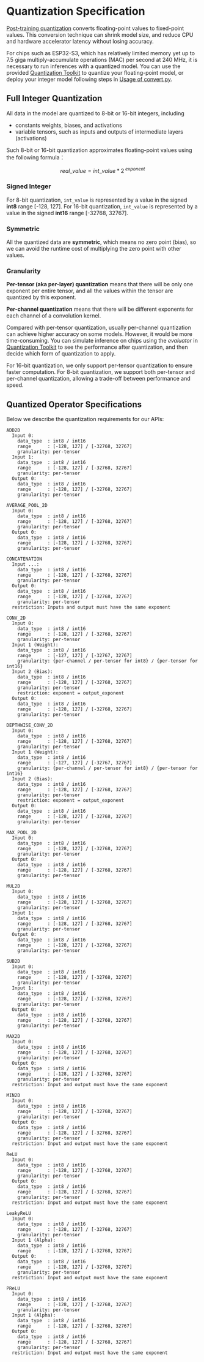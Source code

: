 # Quantization Specification

[Post-training quantization](https://www.tensorflow.org/lite/performance/post_training_quantization) converts floating-point values to fixed-point values. This conversion technique can shrink model size, and reduce CPU and hardware accelerator latency without losing accuracy.

For chips such as ESP32-S3, which has relatively limited memory yet up to 7.5 giga multiply-accumulate operations (MAC) per second at 240 MHz, it is necessary to run inferences with a quantized model. You can use the provided [Quantization Toolkit](../../tools/quantization_tool/README.md) to quantize your floating-point model, or deploy your integer model following steps in [Usage of convert.py](../../tools/convert_tool/README.md).

## Full Integer Quantization

All data in the model are quantized to 8-bit or 16-bit integers, including
  - constants weights, biases, and activations
  - variable tensors, such as inputs and outputs of intermediate layers (activations)

Such 8-bit or 16-bit quantization approximates floating-point values using the following formula：

```math
real\_value = int\_value * 2^{\ exponent}
```

### Signed Integer

For 8-bit quantization, `int_value` is represented by a value in the signed **int8** range [-128, 127]. For 16-bit quantization, `int_value` is represented by a value in the signed **int16** range [-32768, 32767].

### Symmetric

All the quantized data are **symmetric**, which means no zero point (bias), so we can avoid the runtime cost of multiplying the zero point with other values.

### Granularity

**Per-tensor (aka per-layer) quantization** means that there will be only one exponent per entire tensor, and all the values within the tensor are quantized by this exponent.

**Per-channel quantization** means that there will be different exponents for each channel of a convolution kernel.

Compared with per-tensor quantization, usually per-channel quantization can achieve higher accuracy on some models. However, it would be more time-consuming. You can simulate inference on chips using the *evaluator* in [Quantization Toolkit](../../tools/quantization_tool/README.md) to see the performance after quantization, and then decide which form of quantization to apply.

For 16-bit quantization, we only support per-tensor quantization to ensure faster computation. For 8-bit quantization, we support both per-tensor and per-channel quantization, allowing a trade-off between performance and speed.


## Quantized Operator Specifications

Below we describe the quantization requirements for our APIs:
```
ADD2D
  Input 0:
    data_type  : int8 / int16
    range      : [-128, 127] / [-32768, 32767]
    granularity: per-tensor
  Input 1:
    data_type  : int8 / int16
    range      : [-128, 127] / [-32768, 32767]
    granularity: per-tensor
  Output 0:
    data_type  : int8 / int16
    range      : [-128, 127] / [-32768, 32767]
    granularity: per-tensor

AVERAGE_POOL_2D
  Input 0:
    data_type  : int8 / int16
    range      : [-128, 127] / [-32768, 32767]
    granularity: per-tensor
  Output 0:
    data_type  : int8 / int16
    range      : [-128, 127] / [-32768, 32767]
    granularity: per-tensor

CONCATENATION
  Input ...:
    data_type  : int8 / int16
    range      : [-128, 127] / [-32768, 32767]
    granularity: per-tensor
  Output 0:
    data_type  : int8 / int16
    range      : [-128, 127] / [-32768, 32767]
    granularity: per-tensor
  restriction: Inputs and output must have the same exponent

CONV_2D
  Input 0:
    data_type  : int8 / int16
    range      : [-128, 127] / [-32768, 32767]
    granularity: per-tensor
  Input 1 (Weight):
    data_type  : int8 / int16
    range      : [-127, 127] / [-32767, 32767]
    granularity: {per-channel / per-tensor for int8} / {per-tensor for int16} 
  Input 2 (Bias):
    data_type  : int8 / int16
    range      : [-128, 127] / [-32768, 32767]
    granularity: per-tensor
    restriction: exponent = output_exponent
  Output 0:
    data_type  : int8 / int16
    range      : [-128, 127] / [-32768, 32767]
    granularity: per-tensor

DEPTHWISE_CONV_2D
  Input 0:
    data_type  : int8 / int16
    range      : [-128, 127] / [-32768, 32767]
    granularity: per-tensor
  Input 1 (Weight):
    data_type  : int8 / int16
    range      : [-127, 127] / [-32767, 32767]
    granularity: {per-channel / per-tensor for int8} / {per-tensor for int16} 
  Input 2 (Bias):
    data_type  : int8 / int16
    range      : [-128, 127] / [-32768, 32767]
    granularity: per-tensor
    restriction: exponent = output_exponent
  Output 0:
    data_type  : int8 / int16
    range      : [-128, 127] / [-32768, 32767]
    granularity: per-tensor

MAX_POOL_2D
  Input 0:
    data_type  : int8 / int16
    range      : [-128, 127] / [-32768, 32767]
    granularity: per-tensor
  Output 0:
    data_type  : int8 / int16
    range      : [-128, 127] / [-32768, 32767]
    granularity: per-tensor

MUL2D
  Input 0:
    data_type  : int8 / int16
    range      : [-128, 127] / [-32768, 32767]
    granularity: per-tensor
  Input 1:
    data_type  : int8 / int16
    range      : [-128, 127] / [-32768, 32767]
    granularity: per-tensor
  Output 0:
    data_type  : int8 / int16
    range      : [-128, 127] / [-32768, 32767]
    granularity: per-tensor

SUB2D
  Input 0:
    data_type  : int8 / int16
    range      : [-128, 127] / [-32768, 32767]
    granularity: per-tensor
  Input 1:
    data_type  : int8 / int16
    range      : [-128, 127] / [-32768, 32767]
    granularity: per-tensor
  Output 0:
    data_type  : int8 / int16
    range      : [-128, 127] / [-32768, 32767]
    granularity: per-tensor

MAX2D
  Input 0:
    data_type  : int8 / int16
    range      : [-128, 127] / [-32768, 32767]
    granularity: per-tensor
  Output 0:
    data_type  : int8 / int16
    range      : [-128, 127] / [-32768, 32767]
    granularity: per-tensor
  restriction: Input and output must have the same exponent

MIN2D
  Input 0:
    data_type  : int8 / int16
    range      : [-128, 127] / [-32768, 32767]
    granularity: per-tensor
  Output 0:
    data_type  : int8 / int16
    range      : [-128, 127] / [-32768, 32767]
    granularity: per-tensor
  restriction: Input and output must have the same exponent

ReLU
  Input 0:
    data_type  : int8 / int16
    range      : [-128, 127] / [-32768, 32767]
    granularity: per-tensor
  Output 0:
    data_type  : int8 / int16
    range      : [-128, 127] / [-32768, 32767]
    granularity: per-tensor
  restriction: Input and output must have the same exponent

LeakyReLU
  Input 0:
    data_type  : int8 / int16
    range      : [-128, 127] / [-32768, 32767]
    granularity: per-tensor
  Input 1 (Alpha):
    data_type  : int8 / int16
    range      : [-128, 127] / [-32768, 32767]
  Output 0:
    data_type  : int8 / int16
    range      : [-128, 127] / [-32768, 32767]
    granularity: per-tensor
  restriction: Input and output must have the same exponent

PReLU
  Input 0:
    data_type  : int8 / int16
    range      : [-128, 127] / [-32768, 32767]
    granularity: per-tensor
  Input 1 (Alpha):
    data_type  : int8 / int16
    range      : [-128, 127] / [-32768, 32767]
  Output 0:
    data_type  : int8 / int16
    range      : [-128, 127] / [-32768, 32767]
    granularity: per-tensor
  restriction: Input and output must have the same exponent

```